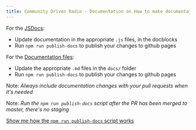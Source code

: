 ```yaml
---
title: Community Driven Radio - Documentation on How to make documentation
---
```


For the [JSDocs](../jsdocs):

- Update documentation in the appropriate `.js` files, in the docblocks
- Run `npm run publish-docs` to publish your changes to github pages

For the [Documentation files](../):

- Update the appropriate `.md` files in the `docs/` folder
- Run `npm run publish-docs` to publish your changes to github pages

Note: _Always include documentation changes with your pull requests when it's needed_

Note: _Run the `npm run publish-docs` script after the PR has been merged to master, there's no staging_

<a href="#" id="show-publish-docs-explanation">Show me how the `npm run publish-docs` script works</a>

<div id="hidden-publish-docs-explanation" style="display:none">
It's best to check the documentation inside the file (`server/scripts/publish-gh-pages.js`) if you're going to work on it.
<br />
If you're having issues with it, first of all, let me know (git blame).
<br />
If you're reading the output of the script, then there's a lot going on, but it's not that complicated.
<br />
But what does it do?
<br />
- Generates the jsdocs in the current branch you're on, 
inside the `docs/jsdocs/` folder (_Step 1_)
<br />
- Copies the whole `docs/` folder to a temp directory (_Step 3_)
<br />
- Switches over to `gh-pages` branch, 
replaces everything there with the contents of that temp dir (_Steps 8-10_)
<br />
- Commits the changes, pushes to origin (_Step 11_)
<br />
- It will bring you back to the branch you were on initially
and stash/unstash any changes that you had (_Steps 6, 7, 13_)
<br />
- It will clean up the generated files/folders from your temp dirs 
and in the `docs/` folder (_Steps 2, 5, 9, 12_)
<br />
- It will move the current root `.gitignore` file to the `gh-pages` branch, 
this prevents issues with ignored files when switching branches (_Step 4_)
<br />
- Currently it won't stop on errors, it will rather skip ahead. This is mainly because
all output from the `git` commands is in the stdErr output
</div>
<script type="text/javascript">
    // simple, but effective one-time-use toggle button
    document.getElementById("show-publish-docs-explanation").onclick = function() {
        document.getElementById("hidden-publish-docs-explanation").style.display = "initial";
    }
</script>